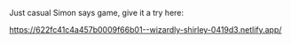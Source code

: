 Just casual Simon says game, give it a try here: 

https://622fc41c4a457b0009f66b01--wizardly-shirley-0419d3.netlify.app/
